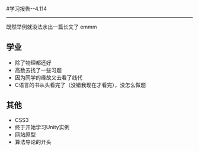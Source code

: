 #学习报告--4.114

---
既然举例就没法水出一篇长文了
emmm
## 学业
* 除了物理都还好
* 高数去找了一些习题
* 因为同学的缘故又去看了线代
* C语言的书从头看完了（没错我现在才看完），没怎么做题

## 其他
* CSS3
* 终于开始学习Unity实例
* 网站原型
* 算法导论的开头